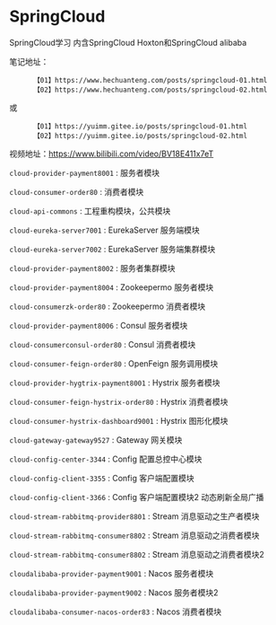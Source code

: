 # SpringCloud
SpringCloud学习
内含SpringCloud Hoxton和SpringCloud alibaba

笔记地址：

          【01】https://www.hechuanteng.com/posts/springcloud-01.html
          【02】https://www.hechuanteng.com/posts/springcloud-02.html

或       

          【01】https://yuimm.gitee.io/posts/springcloud-01.html
          【02】https://yuimm.gitee.io/posts/springcloud-02.html

视频地址：https://www.bilibili.com/video/BV18E411x7eT

`cloud-provider-payment8001` : 服务者模块

`cloud-consumer-order80`  : 消费者模块 

`cloud-api-commons`  : 工程重构模块，公共模块

`cloud-eureka-server7001`  : EurekaServer 服务端模块

`cloud-eureka-server7002`  : EurekaServer 服务端集群模块

`cloud-provider-payment8002`  : 服务者集群模块

`cloud-provider-payment8004`  : Zookeepermo 服务者模块

`cloud-consumerzk-order80`  : Zookeepermo 消费者模块

`cloud-provider-payment8006`  : Consul 服务者模块

`cloud-consumerconsul-order80`  : Consul 消费者模块

`cloud-consumer-feign-order80`  : OpenFeign 服务调用模块

`cloud-provider-hygtrix-payment8001`  : Hystrix 服务者模块

`cloud-consumer-feign-hystrix-order80`  : Hystrix 消费者模块

`cloud-consumer-hystrix-dashboard9001`  : Hystrix 图形化模块

`cloud-gateway-gateway9527`  : Gateway 网关模块

`cloud-config-center-3344`  : Config 配置总控中心模块

`cloud-config-client-3355`  : Config 客户端配置模块

`cloud-config-client-3366`  : Config 客户端配置模块2 动态刷新全局广播

`cloud-stream-rabbitmq-provider8801`  : Stream 消息驱动之生产者模块

`cloud-stream-rabbitmq-consumer8802`  : Stream 消息驱动之消费者模块

`cloud-stream-rabbitmq-consumer8802`  : Stream 消息驱动之消费者模块2

`cloudalibaba-provider-payment9001`  : Nacos 服务者模块

`cloudalibaba-provider-payment9002`  : Nacos 服务者模块2

`cloudalibaba-consumer-nacos-order83`  : Nacos 消费者模块
